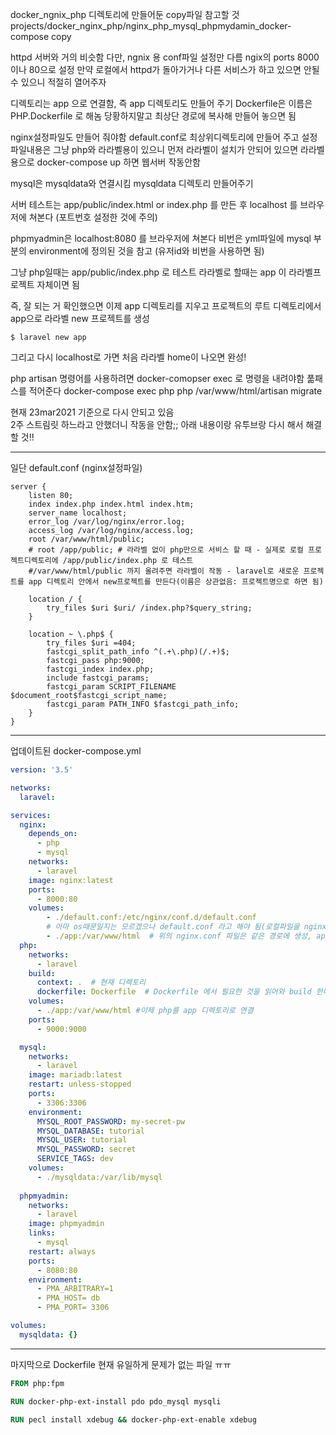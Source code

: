docker_ngnix_php 디렉토리에 만들어둔 copy파일 참고할 것
projects/docker_nginx_php/nginx_php_mysql_phpmydamin_docker-compose copy

httpd 서버와 거의 비슷함
다만, ngnix 용 conf파일 설정만 다름
ngix의 ports  8000 이나 80으로 설정 
만약 로컬에서 httpd가 돌아가거나 다른 서비스가 하고 있으면 안될 수 있으니 적절히 열어주자

디렉토리는 app 으로 연결함, 즉 app 디렉토리도 만들어 주기
Dockerfile은 이름은 PHP.Dockerfile 로 해놈 
당황하지말고 최상단 경로에 복사해 만들어 놓으면 됨

nginx설정파일도 만들어 줘야함 default.conf로 최상위디렉토리에 만들어 주고
설정 파일내용은 그냥 php와 라라벨용이 있으니 먼저
라라벨이 설치가 안되어 있으면 라라벨용으로 docker-compose up 하면 웹서버 작동안함


mysql은 mysqldata와 연결시킴
mysqldata 디렉토리 만들어주기

서버 테스트는 app/public/index.html or index.php 를 만든 후 
localhost 를 브라우저에 쳐본다 (포트번호 설정한 것에 주의)

phpmyadmin은 localhost:8080 를 브라우저에 쳐본다
비번은 yml파일에 mysql 부분의 environment에 정의된 것을 참고
(유저id와 비번을 사용하면 됨)

그냥 php일때는 app/public/index.php 로 테스트
라라벨로 할때는 app 이 라라벨프로젝트 자체이면 됨

즉, 잘 되는 거 확인했으면 이제 app 디렉토리를 지우고 프로젝트의 루트 디렉토리에서
app으로 라라벨 new 프로젝트를 생성
```
$ laravel new app
```

그리고 다시 localhost로 가면
처음 라라벨 home이 나오면 완성!

php artisan 명령어를 사용하려면 docker-comopser exec 로 명령을 내려야함
풂패스를 적어준다
docker-compose exec php php /var/www/html/artisan migrate




현재 23mar2021 기준으로 다시 안되고 있음  
2주 스트림릿 하느라고 안했더니 작동을 안함;; 아래 내용이랑 유투브랑 다시 해서 해결할 것!!

___ 
일단 default.conf (nginx설정파일)
```
server {
    listen 80;
    index index.php index.html index.htm;
    server_name localhost;
    error_log /var/log/nginx/error.log;
    access_log /var/log/nginx/access.log;
    root /var/www/html/public;
    # root /app/public; # 라라벨 없이 php만으로 서비스 할 때 - 실제로 로컬 프로젝트디렉토리에 /app/public/index.php 로 테스트
    #/var/www/html/public 까지 올려주면 라라벨이 작동 - laravel로 새로운 프로젝트를 app 디렉토리 안에서 new프로젝트를 만든다(이름은 상관없음: 프로젝트명으로 하면 됨)

    location / {
        try_files $uri $uri/ /index.php?$query_string;
    }

    location ~ \.php$ {
        try_files $uri =404;
        fastcgi_split_path_info ^(.+\.php)(/.+)$;
        fastcgi_pass php:9000;
        fastcgi_index index.php;
        include fastcgi_params;
        fastcgi_param SCRIPT_FILENAME $document_root$fastcgi_script_name;
        fastcgi_param PATH_INFO $fastcgi_path_info;
    }
}
```
___


업데이트된 docker-compose.yml
```yml
version: '3.5'

networks:
  laravel:

services: 
  nginx:
    depends_on:
      - php
      - mysql
    networks:
      - laravel
    image: nginx:latest
    ports: 
      - 8000:80
    volumes: 
        - ./default.conf:/etc/nginx/conf.d/default.conf    
        # 아마 os때문일지는 모르겠으나 default.conf 라고 해야 됨(로컬파일을 nginx.conf) #우분투에서는 nginx.conf로 해야할지도
        - ./app:/var/www/html  # 위의 nginx.conf 파일은 같은 경로에 생성, app 디렉토리도 생성한다
  php:
    networks:
      - laravel
    build:  
      context: .  # 현재 디렉토리
      dockerfile: Dockerfile  # Dockerfile 에서 필요한 것을 읽어와 build 한다 . 그냥 Dockerfile 로 만들고 이름도 Dockerfile해도 됨
    volumes:
      - ./app:/var/www/html #이제 php를 app 디렉토리로 연결
    ports:
      - 9000:9000

  mysql:
    networks:
      - laravel
    image: mariadb:latest
    restart: unless-stopped
    ports:
      - 3306:3306
    environment:
      MYSQL_ROOT_PASSWORD: my-secret-pw 
      MYSQL_DATABASE: tutorial
      MYSQL_USER: tutorial
      MYSQL_PASSWORD: secret
      SERVICE_TAGS: dev 
    volumes:
      - ./mysqldata:/var/lib/mysql
    
  phpmyadmin:
    networks:
      - laravel
    image: phpmyadmin
    links:
      - mysql  
    restart: always
    ports:
      - 8080:80
    environment:
      - PMA_ARBITRARY=1
      - PMA_HOST= db
      - PMA_PORT= 3306

volumes:
  mysqldata: {}
```


___
마지막으로 Dockerfile  현재 유일하게 문제가 없는 파일 ㅠㅠ
```Dockerfile
FROM php:fpm

RUN docker-php-ext-install pdo pdo_mysql mysqli

RUN pecl install xdebug && docker-php-ext-enable xdebug
```





